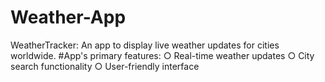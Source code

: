 # Weather-App
WeatherTracker: An app to display live weather updates for cities worldwide.
#App's primary features:
○ Real-time weather updates
○ City search functionality
○ User-friendly interface
